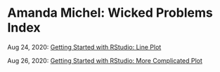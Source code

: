 # Amanda Michel: Wicked Problems Index

Aug 24, 2020: [Getting Started with RStudio: Line Plot](lineplot.md)

Aug 26, 2020: [Getting Started with RStudio: More Complicated Plot](complexplot.md)
